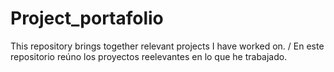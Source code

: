 # Project_portafolio
This repository brings together relevant projects I have worked on. / En este repositorio reúno los proyectos reelevantes en lo que he trabajado.
